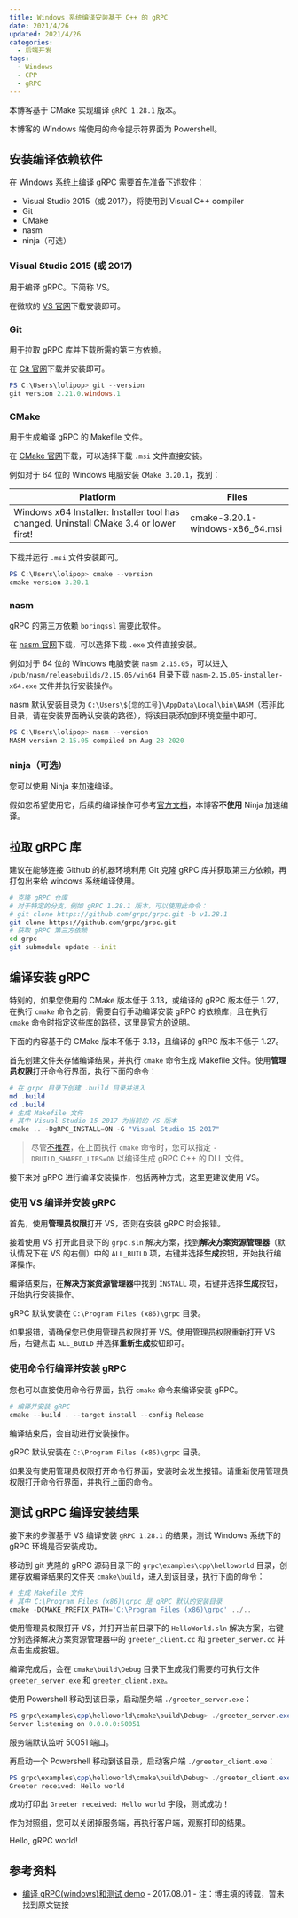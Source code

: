 ```yaml
---
title: Windows 系统编译安装基于 C++ 的 gRPC
date: 2021/4/26
updated: 2021/4/26
categories:
  - 后端开发
tags:
  - Windows
  - CPP
  - gRPC
---
```


本博客基于 CMake 实现编译 `gRPC 1.28.1` 版本。

本博客的 Windows 端使用的命令提示符界面为 Powershell。

## 安装编译依赖软件

在 Windows 系统上编译 gRPC 需要首先准备下述软件：

- Visual Studio 2015（或 2017），将使用到 Visual C++ compiler
- Git
- CMake
- nasm
- ninja（可选）

### Visual Studio 2015 (或 2017)

用于编译 gRPC。下简称 VS。

在微软的 [VS 官网](https://visualstudio.microsoft.com/zh-hans/)下载安装即可。

### Git

用于拉取 gRPC 库并下载所需的第三方依赖。

在 [Git 官网](https://git-scm.com/)下载并安装即可。

```powershell
PS C:\Users\lolipop> git --version
git version 2.21.0.windows.1
```

### CMake

用于生成编译 gRPC 的 Makefile 文件。

在 [CMake 官网](https://cmake.org/download/)下载，可以选择下载 `.msi` 文件直接安装。

例如对于 64 位的 Windows 电脑安装 `CMake 3.20.1`，找到：

| Platform                                                                               | Files                           |
| -------------------------------------------------------------------------------------- | ------------------------------- |
| Windows x64 Installer: Installer tool has changed. Uninstall CMake 3.4 or lower first! | cmake-3.20.1-windows-x86_64.msi |

下载并运行 `.msi` 文件安装即可。

```powershell
PS C:\Users\lolipop> cmake --version
cmake version 3.20.1
```

### nasm

gRPC 的第三方依赖 `boringssl` 需要此软件。

在 [nasm 官网](https://www.nasm.us/)下载，可以选择下载 `.exe` 文件直接安装。

例如对于 64 位的 Windows 电脑安装 `nasm 2.15.05`，可以进入 `/pub/nasm/releasebuilds/2.15.05/win64` 目录下载 `nasm-2.15.05-installer-x64.exe` 文件并执行安装操作。

nasm 默认安装目录为 `C:\Users\${您的工号}\AppData\Local\bin\NASM`（若非此目录，请在安装界面确认安装的路径），将该目录添加到环境变量中即可。

```powershell
PS C:\Users\lolipop> nasm --version
NASM version 2.15.05 compiled on Aug 28 2020
```

### ninja（可选）

您可以使用 Ninja 来加速编译。

假如您希望使用它，后续的编译操作可参考[官方文档](https://github.com/grpc/grpc/blob/master/BUILDING.md#windows-using-ninja-faster-build)，本博客**不使用** Ninja 加速编译。

## 拉取 gRPC 库

建议在能够连接 Github 的机器环境利用 Git 克隆 gRPC 库并获取第三方依赖，再打包出来给 windows 系统编译使用。

```bash
# 克隆 gRPC 仓库
# 对于特定的分支，例如 gRPC 1.28.1 版本，可以使用此命令：
# git clone https://github.com/grpc/grpc.git -b v1.28.1
git clone https://github.com/grpc/grpc.git
# 获取 gRPC 第三方依赖
cd grpc
git submodule update --init
```

## 编译安装 gRPC

特别的，如果您使用的 CMake 版本低于 3.13，或编译的 gRPC 版本低于 1.27，在执行 `cmake` 命令之前，需要自行手动编译安装 gRPC 的依赖库，且在执行 `cmake` 命令时指定这些库的路径，这里是[官方的说明](https://github.com/grpc/grpc/blob/master/BUILDING.md#install-after-build)。

下面的内容基于的 CMake 版本不低于 3.13，且编译的 gRPC 版本不低于 1.27。

首先创建文件夹存储编译结果，并执行 `cmake` 命令生成 Makefile 文件。使用**管理员权限**打开命令行界面，执行下面的命令：

```powershell
# 在 grpc 目录下创建 .build 目录并进入
md .build
cd .build
# 生成 Makefile 文件
# 其中 Visual Studio 15 2017 为当前的 VS 版本
cmake .. -DgRPC_INSTALL=ON -G "Visual Studio 15 2017"
```

> 尽管[不推荐](https://github.com/grpc/grpc/blob/master/BUILDING.md#windows-a-note-on-building-shared-libs-dlls)，在上面执行 `cmake` 命令时，您可以指定 `-DBUILD_SHARED_LIBS=ON` 以编译生成 gRPC C++ 的 DLL 文件。

接下来对 gRPC 进行编译安装操作，包括两种方式，这里更建议使用 VS。

### 使用 VS 编译并安装 gRPC

首先，使用**管理员权限**打开 VS，否则在安装 gRPC 时会报错。

接着使用 VS 打开此目录下的 `grpc.sln` 解决方案，找到**解决方案资源管理器**（默认情况下在 VS 的右侧）中的 `ALL_BUILD` 项，右键并选择**生成**按钮，开始执行编译操作。

编译结束后，在**解决方案资源管理器**中找到 `INSTALL` 项，右键并选择**生成**按钮，开始执行安装操作。

gRPC 默认安装在 `C:\Program Files (x86)\grpc` 目录。

如果报错，请确保您已使用管理员权限打开 VS。使用管理员权限重新打开 VS 后，右键点击 `ALL_BUILD` 并选择**重新生成**按钮即可。

### 使用命令行编译并安装 gRPC

您也可以直接使用命令行界面，执行 `cmake` 命令来编译安装 gRPC。

```powershell
# 编译并安装 gRPC
cmake --build . --target install --config Release
```

编译结束后，会自动进行安装操作。

gRPC 默认安装在 `C:\Program Files (x86)\grpc` 目录。

如果没有使用管理员权限打开命令行界面，安装时会发生报错。请重新使用管理员权限打开命令行界面，并执行上面的命令。

## 测试 gRPC 编译安装结果

接下来的步骤基于 VS 编译安装 `gRPC 1.28.1` 的结果，测试 Windows 系统下的 gRPC 环境是否安装成功。

移动到 git 克隆的 gRPC 源码目录下的 `grpc\examples\cpp\helloworld` 目录，创建存放编译结果的文件夹 `cmake\build`，进入到该目录，执行下面的命令：

```powershell
# 生成 Makefile 文件
# 其中 C:\Program Files (x86)\grpc 是 gRPC 默认的安装目录
cmake -DCMAKE_PREFIX_PATH='C:\Program Files (x86)\grpc' ../..
```

使用管理员权限打开 VS，并打开当前目录下的 `HelloWorld.sln` 解决方案，右键分别选择解决方案资源管理器中的 `greeter_client.cc` 和 `greeter_server.cc` 并点击生成按钮。

编译完成后，会在 `cmake\build\Debug` 目录下生成我们需要的可执行文件 `greeter_server.exe` 和 `greeter_client.exe`。

使用 Powershell 移动到该目录，启动服务端 `./greeter_server.exe`：

```powershell
PS grpc\examples\cpp\helloworld\cmake\build\Debug> ./greeter_server.exe
Server listening on 0.0.0.0:50051
```

服务端默认监听 50051 端口。

再启动一个 Powershell 移动到该目录，启动客户端 `./greeter_client.exe`：

```powershell
PS grpc\examples\cpp\helloworld\cmake\build\Debug> ./greeter_client.exe
Greeter received: Hello world
```

成功打印出 `Greeter received: Hello world` 字段，测试成功！

作为对照组，您可以关闭掉服务端，再执行客户端，观察打印的结果。

Hello, gRPC world!

## 参考资料

- [编译 gRPC(windows)和测试 demo](https://blog.csdn.net/xiaoyafang123/article/details/76529917) - 2017.08.01 - 注：博主填的转载，暂未找到原文链接
